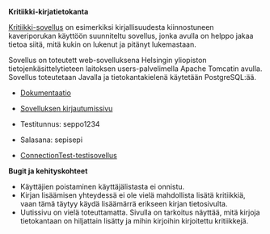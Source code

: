 **Kritiikki-kirjatietokanta**

[Kritiikki-sovellus](http://t-tiikkala.users.cs.helsinki.fi/Kritiikki) on esimerkiksi kirjallisuudesta kiinnostuneen kaveriporukan käyttöön suunniteltu sovellus, jonka avulla on helppo jakaa tietoa siitä, mitä kukin on lukenut ja pitänyt lukemastaan. 

Sovellus on toteutett web-sovelluksena Helsingin yliopiston tietojenkäsittelytieteen laitoksen users-palvelimella Apache Tomcatin avulla. Sovellus toteutetaan Javalla ja tietokantakielenä käytetään PostgreSQL:ää.

- [Dokumentaatio](doc/dokumentaatio.pdf)

- [Sovelluksen kirjautumissivu](http://t-tiikkala.users.cs.helsinki.fi/Kritiikki)

- Testitunnus: seppo1234
- Salasana: sepisepi

- [ConnectionTest-testisovellus](http://t-tiikkala.users.cs.helsinki.fi/ConnectionTest/)

**Bugit ja kehityskohteet**

- Käyttäjien poistaminen käyttäjälistasta ei onnistu.
- Kirjan lisäämisen yhteydessä ei ole vielä mahdollista lisätä kritiikkiä, vaan tämä täytyy käydä lisäämärrä erikseen kirjan tietosivulta.
- Uutissivu on vielä toteuttamatta. Sivulla on tarkoitus näyttää, mitä kirjoja tietokantaan on hiljattain lisätty ja mihin kirjoihin kirjoitettu kritiikkejä.
